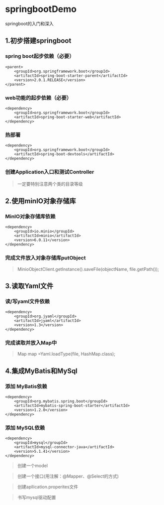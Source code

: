 # springbootDemo
springboot的入门和深入

## 1.初步搭建springboot
  ### spring boot起步依赖（必要）
	<parent>
		<groupId>org.springframework.boot</groupId>
		<artifactId>spring-boot-starter-parent</artifactId>
		<version>2.0.1.RELEASE</version>
	</parent>

  ### web功能的起步依赖（必要）
	<dependency>
		<groupId>org.springframework.boot</groupId>
		<artifactId>spring-boot-starter-web</artifactId>
	</dependency>

  ### 热部署
	<dependency>
		<groupId>org.springframework.boot</groupId>
		<artifactId>spring-boot-devtools</artifactId>
	</dependency>

  ### 创建Application入口和测试Controller
  > 一定要特别注意两个类的目录等级
  
## 2.使用minIO对象存储库
  ### MinIO对象存储库依赖
   	<dependency>
		<groupId>io.minio</groupId>
		<artifactId>minio</artifactId>
		<version>6.0.11</version>
	</dependency>

  ### 完成文件放入对象存储库putObject
  > MinioObjectClient.getInstance().saveFile(objectName, file.getPath());

## 3.读取Yaml文件
  ### 读/写yaml文件依赖
  	<dependency>
        <groupId>org.jyaml</groupId>
        <artifactId>jyaml</artifactId>
        <version>1.3</version>
    </dependency>

  ### 完成读取并放入Map中
  > Map map =Yaml.loadType(file, HashMap.class);

## 4.集成MyBatis和MySql
  ### 添加 MyBatis依赖
    <dependency>
        <groupId>org.mybatis.spring.boot</groupId>
        <artifactId>mybatis-spring-boot-starter</artifactId>
        <version>1.2.0</version>
    </dependency>

  ### 添加 MySQL依赖
    <dependency>
        <groupId>mysql</groupId>
        <artifactId>mysql-connector-java</artifactId>
        <version>5.1.41</version>
    </dependency>
  
  > 创建一个model

  > 创建一个接口(用注解：@Mapper、@Select的方式)

  > 创建apllication.properites文件
  
  > 书写mysql驱动配置